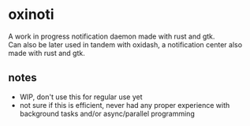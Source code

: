 # oxinoti
A work in progress notification daemon made with rust and gtk.\
Can also be later used in tandem with oxidash, a notification center also made with rust and gtk.

## notes
- WIP, don't use this for regular use yet
- not sure if this is efficient, never had any proper experience with background tasks and/or async/parallel programming

